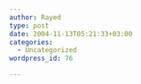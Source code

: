 ```yaml
---
author: Rayed
type: post
date: 2004-11-13T05:21:33+03:00
categories:
  - Uncategorized
wordpress_id: 76

---
```

<div style="clear:both;"></div>
